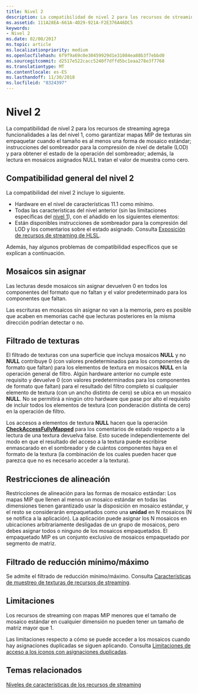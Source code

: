 ```yaml
---
title: Nivel 2
description: La compatibilidad de nivel 2 para los recursos de streaming agrega funcionalidades a las del nivel 1, como garantizar mapas MIP de texturas sin empaquetar cuando el tamaño es al menos una forma de mosaico estándar; instrucciones del sombreador para la compresión de nivel de detalle (LOD) y para obtener el estado de la operación del sombreador; además, la lectura en mosaicos asignados NULL trata el valor de muestra como cero.
ms.assetid: 111A28EA-661A-4D29-921A-F2E376A46DC5
keywords:
- Nivel 2
ms.date: 02/08/2017
ms.topic: article
ms.localizationpriority: medium
ms.openlocfilehash: 6f9f9a69c0e30459929d1e31084ea88b3f7ebbd0
ms.sourcegitcommit: d2517e522cacc5240f7dffd5bc1eaa278e3f7768
ms.translationtype: MT
ms.contentlocale: es-ES
ms.lasthandoff: 11/30/2018
ms.locfileid: "8324397"
---
```

# <a name="tier-2"></a>Nivel 2


La compatibilidad de nivel 2 para los recursos de streaming agrega funcionalidades a las del nivel 1, como garantizar mapas MIP de texturas sin empaquetar cuando el tamaño es al menos una forma de mosaico estándar; instrucciones del sombreador para la compresión de nivel de detalle (LOD) y para obtener el estado de la operación del sombreador; además, la lectura en mosaicos asignados NULL tratan el valor de muestra como cero.

## <a name="span-idtier2generalsupportspanspan-idtier2generalsupportspanspan-idtier2generalsupportspantier-2-general-support"></a><span id="Tier_2_general_support"></span><span id="tier_2_general_support"></span><span id="TIER_2_GENERAL_SUPPORT"></span>Compatibilidad general del nivel 2


La compatibilidad del nivel 2 incluye lo siguiente.

-   Hardware en el nivel de características 11.1 como mínimo.
-   Todas las características del nivel anterior (sin las limitaciones específicas del [nivel 1](tier-1.md)), con el añadido en los siguientes elementos:
-   Están disponibles instrucciones de sombreador para la compresión del LOD y los comentarios sobre el estado asignado. Consulta [Exposición de recursos de streaming de HLSL](hlsl-streaming-resources-exposure.md).

Además, hay algunos problemas de compatibilidad específicos que se explican a continuación.

## <a name="span-idnon-mappedtilesspanspan-idnon-mappedtilesspanspan-idnon-mappedtilesspannon-mapped-tiles"></a><span id="Non-mapped_tiles"></span><span id="non-mapped_tiles"></span><span id="NON-MAPPED_TILES"></span>Mosaicos sin asignar


Las lecturas desde mosaicos sin asignar devuelven 0 en todos los componentes del formato que no faltan y el valor predeterminado para los componentes que faltan.

Las escrituras en mosaicos sin asignar no van a la memoria, pero es posible que acaben en memorias caché que lecturas posteriores en la misma dirección podrían detectar o no.

## <a name="span-idtexturefilteringspanspan-idtexturefilteringspanspan-idtexturefilteringspantexture-filtering"></a><span id="Texture_filtering"></span><span id="texture_filtering"></span><span id="TEXTURE_FILTERING"></span>Filtrado de texturas


El filtrado de texturas con una superficie que incluya mosaicos **NULL** y no **NULL** contribuye 0 (con valores predeterminados para los componentes de formato que faltan) para los elementos de textura en mosaicos **NULL** en la operación general de filtro. Algún hardware anterior no cumple este requisito y devuelve 0 (con valores predeterminados para los componentes de formato que faltan) para el resultado del filtro completo si cualquier elemento de textura (con un ancho distinto de cero) se ubica en un mosaico **NULL**. No se permitirá a ningún otro hardware que pase por alto el requisito de incluir todos los elementos de textura (con ponderación distinta de cero) en la operación de filtro.

Los accesos a elementos de textura **NULL** hacen que la operación [**CheckAccessFullyMapped**](https://msdn.microsoft.com/library/windows/desktop/dn292083) para los comentarios de estado respecto a la lectura de una textura devuelva false. Esto sucede independientemente del modo en que el resultado del acceso a la textura puede escribirse enmascarado en el sombreador y de cuántos componentes haya en el formato de la textura (la combinación de los cuales pueden hacer que parezca que no es necesario acceder a la textura).

## <a name="span-idalignmentconstraintsspanspan-idalignmentconstraintsspanspan-idalignmentconstraintsspanalignment-constraints"></a><span id="Alignment_constraints"></span><span id="alignment_constraints"></span><span id="ALIGNMENT_CONSTRAINTS"></span>Restricciones de alineación


Restricciones de alineación para las formas de mosaico estándar: Los mapas MIP que llenen al menos un mosaico estándar en todas las dimensiones tienen garantizado usar la disposición en mosaico estándar, y el resto se considerarán empaquetados como una **unidad** en N mosaicos (N se notifica a la aplicación). La aplicación puede asignar los N mosaicos en ubicaciones arbitrariamente desligadas de un grupo de mosaicos, pero debes asignar todos o ninguno de los mosaicos empaquetados. El empaquetado MIP es un conjunto exclusivo de mosaicos empaquetado por segmento de matriz.

## <a name="span-idminmaxreductionfilteringspanspan-idminmaxreductionfilteringspanspan-idminmaxreductionfilteringspanminmax-reduction-filtering"></a><span id="Min_Max_reduction_filtering"></span><span id="min_max_reduction_filtering"></span><span id="MIN_MAX_REDUCTION_FILTERING"></span>Filtrado de reducción mínimo/máximo


Se admite el filtrado de reducción mínimo/máximo. Consulta [Características de muestreo de texturas de recursos de streaming](streaming-resources-texture-sampling-features.md).

## <a name="span-idlimitationsspanspan-idlimitationsspanspan-idlimitationsspanlimitations"></a><span id="Limitations"></span><span id="limitations"></span><span id="LIMITATIONS"></span>Limitaciones


Los recursos de streaming con mapas MIP menores que el tamaño de mosaico estándar en cualquier dimensión no pueden tener un tamaño de matriz mayor que 1.

Las limitaciones respecto a cómo se puede acceder a los mosaicos cuando hay asignaciones duplicadas se siguen aplicando. Consulta [Limitaciones de acceso a los iconos con asignaciones duplicadas](tile-access-limitations-with-duplicate-mappings.md).

## <a name="span-idrelated-topicsspanrelated-topics"></a><span id="related-topics"></span>Temas relacionados


[Niveles de características de los recursos de streaming](streaming-resources-features-tiers.md)

 

 




